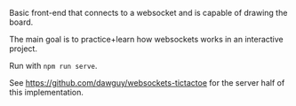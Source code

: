 Basic front-end that connects to a websocket and is capable of drawing the board.

The main goal is to practice+learn how websockets works in an interactive project.

Run with `npm run serve`.

See https://github.com/dawguy/websockets-tictactoe for the server half of this implementation.
